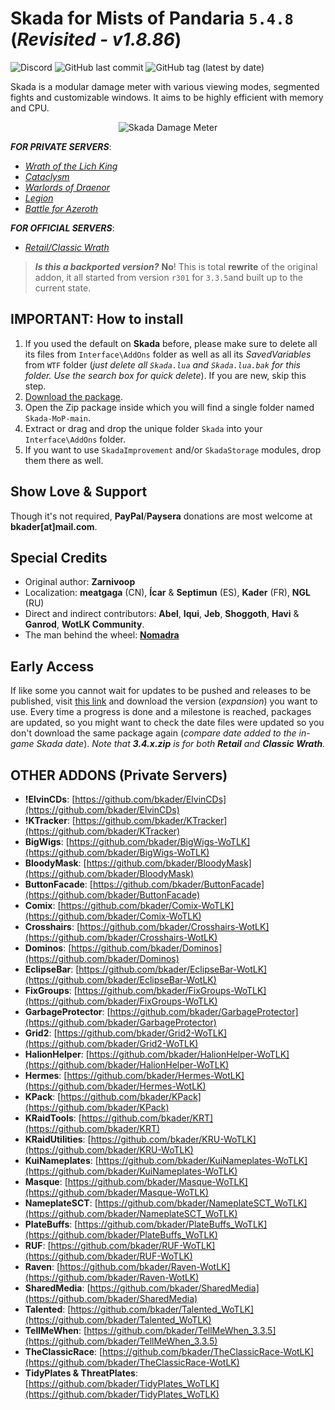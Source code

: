 # Skada for Mists of Pandaria `5.4.8` (_Revisited - v1.8.86_)

![Discord](https://img.shields.io/discord/795698054371868743?label=discord)
![GitHub last commit](https://img.shields.io/github/last-commit/bkader/Skada-MoP)
![GitHub tag (latest by date)](https://img.shields.io/github/v/tag/bkader/Skada-MoP?label=version)

Skada is a modular damage meter with various viewing modes, segmented fights and customizable windows. It aims to be highly efficient with memory and CPU.

<p align="center"><img src="https://user-images.githubusercontent.com/4732702/202471994-cd30fab8-fe04-4e90-ad6b-c6964becd2be.png" alt="Skada Damage Meter"></p>

_**FOR PRIVATE SERVERS**_:
* _[Wrath of the Lich King](https://github.com/bkader/Skada-WoTLK)_
* _[Cataclysm](https://github.com/bkader/Skada-Cata)_
* _[Warlords of Draenor](https://github.com/bkader/Skada-WoD)_
* _[Legion](https://github.com/bkader/Skada-Legion)_
* _[Battle for Azeroth](https://github.com/bkader/Skada-BfA)_

_**FOR OFFICIAL SERVERS**_:
* _[Retail/Classic Wrath](https://github.com/bkader/Skada-Damage-Meter)_

> ***Is this a backported version?***
> **No**! This is total **rewrite** of the original addon, it all started from version `r301` for `3.3.5`and built up to the current state.

## IMPORTANT: How to install

1. If you used the default on **Skada** before, please make sure to delete all its files from `Interface\AddOns` folder as well as all its _SavedVariables_ from `WTF` folder (_just delete all `Skada.lua` and `Skada.lua.bak` for this folder. Use the search box for quick delete_). If you are new, skip this step.
2. [Download the package](https://github.com/bkader/Skada-MoP/archive/refs/heads/main.zip).
3. Open the Zip package inside which you will find a single folder named `Skada-MoP-main`.
4. Extract or drag and drop the unique folder `Skada` into your `Interface\AddOns` folder.
5. If you want to use `SkadaImprovement` and/or `SkadaStorage` modules, drop them there as well.

## Show Love & Support

Though it's not required, **PayPal**/**Paysera** donations are most welcome at **bkader[at]mail.com**.

## Special Credits

* Original author: **Zarnivoop**
* Localization: **meatgaga** (CN), **Ícar** & **Septimun** (ES), **Kader** (FR), **NGL** (RU)
* Direct and indirect contributors: **Abel**, **Iqui**, **Jeb**, **Shoggoth**, **Havi** & **Ganrod**, **WotLK Community**.
* The man behind the wheel: **[Nomadra](https://github.com/ridepad)**

## Early Access

If like some you cannot wait for updates to be pushed and releases to be published, visit [this link](https://mega.nz/folder/3gZFXa5T#nO6nqnv6gj1IYpCu4CJWaQ) and download the version (_expansion_) you want to use. Every time a progress is done and a milestone is reached, packages are updated, so you might want to check the date files were updated so you don't download the same package again (_compare date added to the in-game Skada date_).
_Note that **3.4.x.zip** is for both **Retail** and **Classic Wrath**._

## OTHER ADDONS (Private Servers)

* **!ElvinCDs**: [https://github.com/bkader/ElvinCDs](https://github.com/bkader/ElvinCDs)
* **!KTracker**: [https://github.com/bkader/KTracker](https://github.com/bkader/KTracker)
* **BigWigs**: [https://github.com/bkader/BigWigs-WoTLK](https://github.com/bkader/BigWigs-WoTLK)
* **BloodyMask**: [https://github.com/bkader/BloodyMask](https://github.com/bkader/BloodyMask)
* **ButtonFacade**: [https://github.com/bkader/ButtonFacade](https://github.com/bkader/ButtonFacade)
* **Comix**: [https://github.com/bkader/Comix-WoTLK](https://github.com/bkader/Comix-WoTLK)
* **Crosshairs**: [https://github.com/bkader/Crosshairs-WotLK](https://github.com/bkader/Crosshairs-WotLK)
* **Dominos**: [https://github.com/bkader/Dominos](https://github.com/bkader/Dominos)
* **EclipseBar**: [https://github.com/bkader/EclipseBar-WotLK](https://github.com/bkader/EclipseBar-WotLK)
* **FixGroups**: [https://github.com/bkader/FixGroups-WoTLK](https://github.com/bkader/FixGroups-WoTLK)
* **GarbageProtector**: [https://github.com/bkader/GarbageProtector](https://github.com/bkader/GarbageProtector)
* **Grid2**: [https://github.com/bkader/Grid2-WoTLK](https://github.com/bkader/Grid2-WoTLK)
* **HalionHelper**: [https://github.com/bkader/HalionHelper-WoTLK](https://github.com/bkader/HalionHelper-WoTLK)
* **Hermes**: [https://github.com/bkader/Hermes-WotLK](https://github.com/bkader/Hermes-WotLK)
* **KPack**: [https://github.com/bkader/KPack](https://github.com/bkader/KPack)
* **KRaidTools**: [https://github.com/bkader/KRT](https://github.com/bkader/KRT)
* **KRaidUtilities**: [https://github.com/bkader/KRU-WoTLK](https://github.com/bkader/KRU-WoTLK)
* **KuiNameplates**: [https://github.com/bkader/KuiNameplates-WoTLK](https://github.com/bkader/KuiNameplates-WoTLK)
* **Masque**: [https://github.com/bkader/Masque-WoTLK](https://github.com/bkader/Masque-WoTLK)
* **NameplateSCT**: [https://github.com/bkader/NameplateSCT_WoTLK](https://github.com/bkader/NameplateSCT_WoTLK)
* **PlateBuffs**: [https://github.com/bkader/PlateBuffs_WoTLK](https://github.com/bkader/PlateBuffs_WoTLK)
* **RUF**: [https://github.com/bkader/RUF-WoTLK](https://github.com/bkader/RUF-WoTLK)
* **Raven**: [https://github.com/bkader/Raven-WotLK](https://github.com/bkader/Raven-WotLK)
* **SharedMedia**: [https://github.com/bkader/SharedMedia](https://github.com/bkader/SharedMedia)
* **Talented**: [https://github.com/bkader/Talented_WoTLK](https://github.com/bkader/Talented_WoTLK)
* **TellMeWhen**: [https://github.com/bkader/TellMeWhen_3.3.5](https://github.com/bkader/TellMeWhen_3.3.5)
* **TheClassicRace**: [https://github.com/bkader/TheClassicRace-WotLK](https://github.com/bkader/TheClassicRace-WotLK)
* **TidyPlates & ThreatPlates**: [https://github.com/bkader/TidyPlates_WoTLK](https://github.com/bkader/TidyPlates_WoTLK)